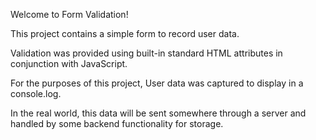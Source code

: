 Welcome to Form Validation!

This project contains a simple form to record user data.

Validation was provided using built-in standard HTML attributes in conjunction with JavaScript.

For the purposes of this project,
User data was captured to display in a console.log.

In the real world, this data will be sent somewhere through a server and handled by some backend functionality for storage.